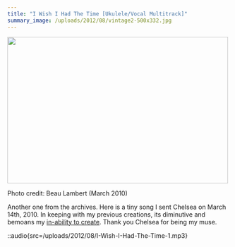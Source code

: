 ```yaml
---
title: "I Wish I Had The Time [Ukulele/Vocal Multitrack]"
summary_image: /uploads/2012/08/vintage2-500x332.jpg
---
```


<div id="attachment_1155" style="width: 510px" class="wp-caption alignnone"><a href="/uploads/2012/08/vintage2.jpg"><img class="size-large wp-image-1155" title="vintage2" src="/uploads/2012/08/vintage2-500x332.jpg" alt="" width="500" height="332" /></a><p class="wp-caption-text">Photo credit: Beau Lambert (March 2010)</p></div>

Another one from the archives. Here is a tiny song I sent Chelsea on March 14th, 2010. In keeping with my previous creations, its diminutive and bemoans my [in-ability to create](/blog/new-song-ballad-of-the-man-who-cant-sing/). Thank you Chelsea for being my muse.

::audio{src=/uploads/2012/08/I-Wish-I-Had-The-Time-1.mp3}